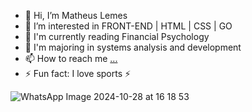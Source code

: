 - 👋 Hi, I’m Matheus Lemes
- 👀 I’m interested in FRONT-END | HTML | CSS | GO
- 🌱 I'm currently reading Financial Psychology
- 💞️ I'm majoring in systems analysis and development 
- 📫 How to reach me [...](https://www.linkedin.com/in/matheus-lemes-b32b7b242?utm_source=share&utm_campaign=share_via&utm_content=profile&utm_medium=android_app)
- ⚡ Fun fact: I love sports ⚡

<!---
matheuslemes1/matheuslemes1 is a ✨ special ✨ repository because its `README.md` (this file) appears on your GitHub profile.
You can click the Preview link to take a look at your changes.
--->
![WhatsApp Image 2024-10-28 at 16 18 53](https://github.com/user-attachments/assets/a8ac472c-b49c-4d6d-a12e-e9d04c63c3d6)
